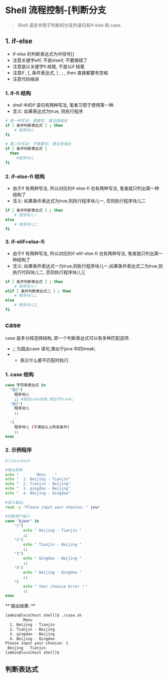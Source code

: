 # Shell 流程控制-[判断分支
> Shell 语言中用于判断的分支的语句有if-else 和 case. 


## 1. if-else
* if-else 的判断表达式为中括号[]
* 注意关键字elif, 不是elseif, 不要搞错了
* 注意是以关键字fi 结尾, 不是以if 结尾
* 注意if , [, 条件表达式, ] , ; , then 直接都要有空格
* 注意代码缩进

### 1. if-fi 结构
* shell 中的if 语句有两种写法, 笔者习惯于使用第一种.
* 含义: 如果表达式为true, 则执行程序

```bash
# 第一种写法: 需要写; 要注意缩进  
if [ 条件判断表达式 ] ; then  
    # 程序块儿  
fi  
      
# 第二中写法: 不需要写; 要注意缩进  
if [ 条件判断表达式 ]  
  then  
     #程序块儿  
fi  
```

### 2. if-else-fi 结构
* 由于if 有两种写法, 所以对应的if-else-fi 也有两种写法, 笔者就只列出第一种结构了
* 含义: 如果条件表达式为true,则执行程序块儿一, 否则执行程序块儿二

```bash
if [ 条件判断表达式 ] ; then  
    # 程序块儿一  
else   
    # 程序块儿二  
fi  
```

### 3. if-elif=else-fi
* 由于if 有两种写法, 所以对应的if-elif-else-fi 也有两种写法, 笔者就只列出第一种结构了
* 含义: 如果条件表达式一为true,则执行程序块儿一,如果条件表达式二为true,则执行代码块儿二, 否则执行程序块儿三

```bash
if [ 条件判断表达式 ] ; then  
    # 程序块儿一  
elif [ 条件判断表达式二 ] ; then
    # 程序块儿二
else   
    # 程序块儿三  
fi  

```

## case
case 是多分枝选择结构, 即一个判断表达式可以有多种匹配选项.
* ;; 为跳出case 语句,类似于java 中的break;
* * 表示什么都不匹配时执行.

### 1. case 结构
```bash
case 字符串表达式 in  
  "值1")  
    程序块儿  
    ;; #跳出case结构,相当于break;  
  "值2")  
    程序块儿  
    ;;  
   ...  
  *)  
    程序块儿 (不满足以上所有条件)  
    ;;  
esac  
```

### 2. 示例程序

```bash
#!/bin/bash  

#输出菜单
echo "        Menu    "  
echo "  1. Beijing - Tianjin"  
echo "  2. Tianjin - Beijing"  
echo "  3. qingdao - Beijing"  
echo "  4. Beijing - Qingdao"  
  
#读入输出:
read -p "Please input your chooise: " jour  
 
#判断用户输入
case "$jour" in  
    "1")  
        echo " Beijing - Tianjin "  
        ;;  
    "2")  
        echo " Tianjin - Beijing "  
        ;;  
    "3")  
        echo " Qingdao - Beijing "  
        ;;  
    "4")  
        echo " Beijing - Qingdao "  
        ;;  
    *)  
        echo " Your chooise Error ！"  
        ;;  
esac 
```

** 输出结果: **
```bash
[admin@localhost shell]$ ./case.sh 
        Menu    
  1. Beijing - Tianjin
  2. Tianjin - Beijing
  3. qingdao - Beijing
  4. Beijing - Qingdao
Please input your chooise: 1
 Beijing - Tianjin 
[admin@localhost shell]$ 
```
## 判断表达式























